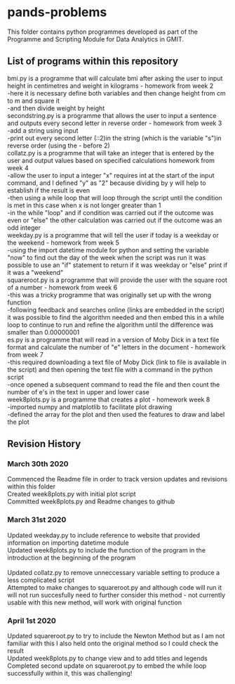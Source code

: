 # pands-problems
This folder contains python programmes developed as part of the Programme and Scripting Module for Data Analytics in GMIT.  
## List of programs within this repository
bmi.py is a programme that will calculate bmi after asking the user to input height in centimetres and weight in kilograms - homework from week 2 <br>
-here it is necessary define both variables and then change height from cm to m and square it<br>
-and then divide weight by height<br>
secondstring.py is a programme that allows the user to input a sentence and outputs every second letter in reverse order - homework from week 3<br>
-add a string using input<br>
-print out every second letter (::2)in the string (which is the variable "s")in reverse order (using the - before 2)<br> 
collatz.py is a programme that will take an integer that is entered by the user and output values based on specified calculations homework from week 4<br>
-allow the user to input a integer "x" requires int at the start of the input command, and I defined "y" as "2" because dividing by y will help to establish if the result is even <br>
-then using a while loop that will loop through the script until the condition is met in this case when x is not longer greater than 1<br>
-in the while "loop" and if condition was carried out if the outcome was even or "else" the other calculation was carried out if the outcome was an odd integer<br> 
weekday.py is a programme that will tell the user if today is a weekday or the weekend - homework from week 5<br>
-using the import datetime module for python and setting the variable "now" to find out the day of the week when the script was run it was possible to use an "if" statement to return if it was weekday or "else" print if it was a "weekend"<br>
squareroot.py is a programme that will provide the user with the square root of a number - homework from week 6<br>
-this was a tricky programme that was originally set up with the wrong function<br>
-following feedback and searches online (links are embedded in the script) it was possible to find the algorithm needed and then embed this in a while loop to continue to run and refine the algorithm until the difference was smaller than 0.00000001<br>
es.py is a programme that will read in a version of Moby Dick in a text file format and calculate the number of "e" letters in the document - homework from week 7<br>
-this required downloading a text file of Moby Dick (link to file is available in the script) and then opening the text file with a command in the python script<br>
-once opened a subsequent command to read the file and then count the number of e's in the text in upper and lower case<br>
week8plots.py is a programme that creates a plot - homework week 8<br>
-imported numpy and matplotlib to facilitate plot drawing<br>
-defined the array for the plot and then used the features to draw and label the plot
## Revision History
### March 30th 2020
Commenced the Readme file in order to track version updates and revisions within this folder<br>
Created week8plots.py with initial plot script<br>
Committed week8plots.py and Readme changes to github<br>
### March 31st 2020
Updated weekday.py to include reference to website that provided information on importing datetime module<br>
Updated week8plots.py to include the function of the program in the introduction at the beginning of the program<br>  
Updated collatz.py to remove unneccessary variable setting to produce a less complicated script<br>
Attempted to make changes to squareroot.py and although code will run it will not run succesfully need to further consider this method - not currently usable with this new method, will work with original function<br>
### April 1st 2020
Updated squareroot.py to try to include the Newton Method but as I am not familiar with this I also held onto the original method so I could check the result<br>
Updated week8plots.py to change view and to add titles and legends<br>
Completed second update on squareroot.py to embed the while loop successfully within it, this was challenging!<br>